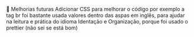 📌 Melhorias futuras
Adicionar CSS para melhorar o código por exemplo a tag br foi bastante usada
valores dentro das aspas em inglês, para ajudar na leitura e prática do idioma
Identação e Organização, porque foi usado o prettier (não sei se está bom)
